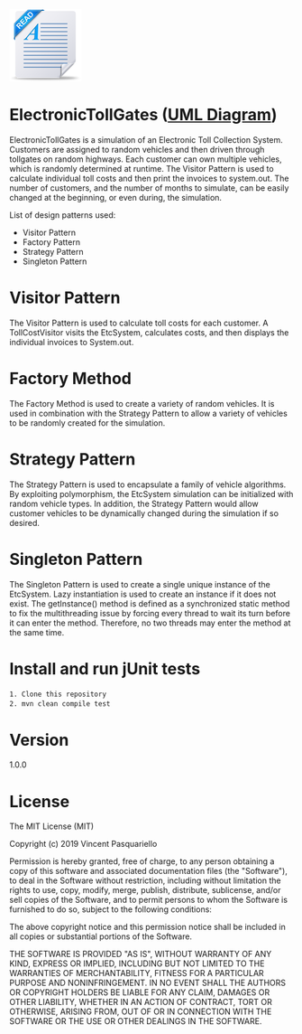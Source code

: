 ![Readme image](readme.png)

# ElectronicTollGates ([UML Diagram](https://github.com/vpasq/Electronic-Tollgates/blob/master/ETC_UML.pdf)) 
ElectronicTollGates is a simulation of an Electronic Toll Collection 
System. Customers are assigned to random vehicles and then driven through tollgates on random 
highways. Each customer can own multiple vehicles, which is randomly determined at runtime. 
The Visitor Pattern is used to calculate individual toll costs and then print the invoices to 
system.out. The number of customers, and the number of months to simulate, can be easily changed at 
the beginning, or even during, the simulation.

List of design patterns used:
 
- Visitor Pattern
- Factory Pattern
- Strategy Pattern 
- Singleton Pattern

# Visitor Pattern

The Visitor Pattern is used to calculate toll costs for each customer. A TollCostVisitor visits 
the EtcSystem, calculates costs, and then displays the individual invoices to System.out. 

# Factory Method

The Factory Method is used to create a variety of random vehicles. It is used 
in combination with the Strategy Pattern to allow a variety of vehicles to be randomly
created for the simulation.

# Strategy Pattern

The Strategy Pattern is used to encapsulate a family of vehicle algorithms. By exploiting 
polymorphism, the EtcSystem simulation can be initialized with random vehicle types. In addition, 
the Strategy Pattern would allow customer vehicles to be dynamically changed during the simulation 
if so desired.

# Singleton Pattern

The Singleton Pattern is used to create a single unique instance of the EtcSystem. 
Lazy instantiation is used to create an instance if it does not exist. The getInstance() method
is defined as a synchronized static method to fix the multithreading issue by forcing every thread 
to wait its turn before it can enter the method. Therefore, no two threads may enter the method 
at the same time.

# Install and run jUnit tests
```bash
1. Clone this repository
2. mvn clean compile test

```

# Version
1.0.0

# License

The MIT License (MIT)

Copyright (c) 2019 Vincent Pasquariello

Permission is hereby granted, free of charge, to any person obtaining a copy of this software and associated documentation files (the "Software"), to deal in the Software without restriction, including without limitation the rights to use, copy, modify, merge, publish, distribute, sublicense, and/or sell copies of the Software, and to permit persons to whom the Software is furnished to do so, subject to the following conditions:

The above copyright notice and this permission notice shall be included in all copies or substantial portions of the Software.

THE SOFTWARE IS PROVIDED "AS IS", WITHOUT WARRANTY OF ANY KIND, EXPRESS OR IMPLIED, INCLUDING BUT NOT LIMITED TO THE WARRANTIES OF MERCHANTABILITY, FITNESS FOR A PARTICULAR PURPOSE AND NONINFRINGEMENT. IN NO EVENT SHALL THE AUTHORS OR COPYRIGHT HOLDERS BE LIABLE FOR ANY CLAIM, DAMAGES OR OTHER LIABILITY, WHETHER IN AN ACTION OF CONTRACT, TORT OR OTHERWISE, ARISING FROM, OUT OF OR IN CONNECTION WITH THE SOFTWARE OR THE USE OR OTHER DEALINGS IN THE SOFTWARE.



